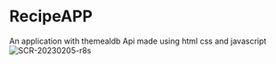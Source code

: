 # RecipeAPP
An application with themealdb Api made using html css and javascript
![SCR-20230205-r8s](https://user-images.githubusercontent.com/108815807/216835873-2dac3741-a2c5-49f3-97a4-beb96de307bc.jpg)
